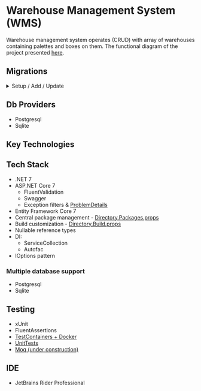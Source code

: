 # Warehouse Management System (WMS)
Warehouse management system operates (CRUD) with array of warehouses containing palettes and boxes on them.
The functional diagram of the project presented [here](https://github.com/Demosfen/cs10dotnet6/blob/Wms.CleanArchitecture/Wms.Web/Structure.md). 

## Migrations
<details>
<summary>Setup / Add / Update</summary>

### Setup
```bash
dotnet tool install --global dotnet-ef
```

### Add new migrations in src/ (Sqlite)
```bash
dotnet ef migrations add InitialCreate --startup-project src/Api/Api.csproj --project src/Store.Sqlite/Store.Sqlite.csproj --context Wms.Web.Store.Sqlite.WarehouseDbContext
```

### Add new migrations in src/ (Postgres)
```bash
dotnet ef migrations add InitialMigration --startup-project src/Api/Api.csproj --project src/Store.Postgres/Store.Postgres.csproj --context Wms.Web.Store.Postgres.WarehouseDbContext
```

### Update database
```bash
dotnet ef database update
```
</details>

## Db Providers
- Postgresql
- Sqlite

## Key Technologies

## Tech Stack
- .NET 7
- ASP.NET Core 7
    - FluentValidation
    - Swagger
    - Exception filters & [ProblemDetails](https://www.rfc-editor.org/rfc/rfc7807)
- Entity Framework Core 7
- Central package management - [Directory.Packages.props](https://github.com/Demosfen/cs10dotnet6/blob/Wms.CleanArchitecture/Wms.Web/Directory.Packages.props)
- Build customization - [Directory.Build.props](https://github.com/Demosfen/cs10dotnet6/blob/Wms.CleanArchitecture/Wms.Web/Directory.Build.props)
- Nullable reference types
- DI:
    - ServiceCollection
    - Autofac
- IOptions pattern

### Multiple database support
- Postgresql
- Sqlite

## Testing
- xUnit
- FluentAssertions
- [TestContainers + Docker](https://github.com/Demosfen/cs10dotnet6/tree/Wms.CleanArchitecture/Wms.Web/tests/IntegrationTests)
- [UnitTests](https://github.com/Demosfen/cs10dotnet6/tree/Wms.CleanArchitecture/Wms.Web/tests/UnitTests)
- [Moq (under construction)]()

## IDE
- JetBrains Rider Professional